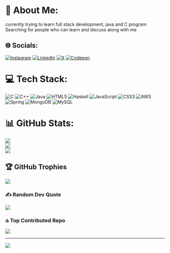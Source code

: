# 💫 About Me:
currently trying to learn full stack development, java and C program<br>Searching for people who can learn and discuss along with me


## 🌐 Socials:
[![Instagram](https://img.shields.io/badge/Instagram-%23E4405F.svg?logo=Instagram&logoColor=white)](https://instagram.com/bhargava-v-n) [![LinkedIn](https://img.shields.io/badge/LinkedIn-%230077B5.svg?logo=linkedin&logoColor=white)](https://linkedin.com/in/Bhargava_V_N) [![X](https://img.shields.io/badge/X-black.svg?logo=X&logoColor=white)](https://x.com/@BhargavaVN1) [![Codepen](https://img.shields.io/badge/Codepen-000000?style=for-the-badge&logo=codepen&logoColor=white)]([https://codepen.io/@Bhargava47](https://codepen.io/Bhargava47)) 

# 💻 Tech Stack:
![C](https://img.shields.io/badge/c-%2300599C.svg?style=for-the-badge&logo=c&logoColor=white) ![C++](https://img.shields.io/badge/c++-%2300599C.svg?style=for-the-badge&logo=c%2B%2B&logoColor=white) ![Java](https://img.shields.io/badge/java-%23ED8B00.svg?style=for-the-badge&logo=openjdk&logoColor=white) ![HTML5](https://img.shields.io/badge/html5-%23E34F26.svg?style=for-the-badge&logo=html5&logoColor=white) ![Haskell](https://img.shields.io/badge/Haskell-5e5086?style=for-the-badge&logo=haskell&logoColor=white) ![JavaScript](https://img.shields.io/badge/javascript-%23323330.svg?style=for-the-badge&logo=javascript&logoColor=%23F7DF1E) ![CSS3](https://img.shields.io/badge/css3-%231572B6.svg?style=for-the-badge&logo=css3&logoColor=white) ![AWS](https://img.shields.io/badge/AWS-%23FF9900.svg?style=for-the-badge&logo=amazon-aws&logoColor=white) ![Spring](https://img.shields.io/badge/spring-%236DB33F.svg?style=for-the-badge&logo=spring&logoColor=white) ![MongoDB](https://img.shields.io/badge/MongoDB-%234ea94b.svg?style=for-the-badge&logo=mongodb&logoColor=white) ![MySQL](https://img.shields.io/badge/mysql-4479A1.svg?style=for-the-badge&logo=mysql&logoColor=white)
# 📊 GitHub Stats:
![](https://github-readme-stats.vercel.app/api?username=bhanag&theme=dark&hide_border=false&include_all_commits=false&count_private=false)<br/>
![](https://github-readme-streak-stats.herokuapp.com/?user=bhanag&theme=dark&hide_border=false)<br/>
![](https://github-readme-stats.vercel.app/api/top-langs/?username=bhanag&theme=dark&hide_border=false&include_all_commits=false&count_private=false&layout=compact)

## 🏆 GitHub Trophies
![](https://github-profile-trophy.vercel.app/?username=bhanag&theme=radical&no-frame=true&no-bg=true&margin-w=4)

### ✍️ Random Dev Quote
![](https://quotes-github-readme.vercel.app/api?type=horizontal&theme=radical)

### 🔝 Top Contributed Repo
![](https://github-contributor-stats.vercel.app/api?username=bhanag&limit=5&theme=dark&combine_all_yearly_contributions=true)

---
[![](https://visitcount.itsvg.in/api?id=bhanag&icon=0&color=0)](https://visitcount.itsvg.in)

<!-- Proudly created with GPRM ( https://gprm.itsvg.in ) -->
